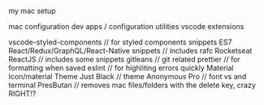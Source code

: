my mac setup

mac configuration
dev apps / configuration
utilities
vscode extensions



vscode-styled-components // for styled components snippets
ES7 React/Redux/GraphQL/React-Native snippets // includes rafc
Rocketseat ReactJS // includes some snippets
gitleans // git related
prettier // for formatting when saved
eslint // for highliting errors quickly
Material Icon/material Theme
Just Black // theme
Anonymous Pro // font vs and terminal
PresButan // removes mac files/folders with the delete key, crazy RIGHT!?

